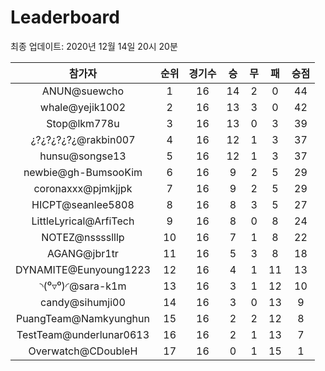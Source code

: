 # Leaderboard
최종 업데이트: 2020년 12월 14일 20시 20분




| 참가자 | 순위 | 경기수 | 승 | 무 | 패 | 승점 |
|:---:|:---:|:---:|:---:|:---:|:---:|:---:|
| ANUN@suewcho | 1 | 16 | 14 | 2 | 0 | 44 |
| whale@yejik1002 | 2 | 16 | 13 | 3 | 0 | 42 |
| Stop@lkm778u | 3 | 16 | 13 | 0 | 3 | 39 |
| ¿?¿?¿?¿?¿@rakbin007 | 4 | 16 | 12 | 1 | 3 | 37 |
| hunsu@songse13 | 5 | 16 | 12 | 1 | 3 | 37 |
| newbie@gh-BumsooKim | 6 | 16 | 9 | 2 | 5 | 29 |
| coronaxxx@pjmkjjpk | 7 | 16 | 9 | 2 | 5 | 29 |
| HICPT@seanlee5808 | 8 | 16 | 8 | 3 | 5 | 27 |
| LittleLyrical@ArfiTech | 9 | 16 | 8 | 0 | 8 | 24 |
| NOTEZ@nsssslllp | 10 | 16 | 7 | 1 | 8 | 22 |
| AGANG@jbr1tr | 11 | 16 | 5 | 3 | 8 | 18 |
| DYNAMITE@Eunyoung1223 | 12 | 16 | 4 | 1 | 11 | 13 |
| ◝(⁰▿⁰)◜@sara-k1m | 13 | 16 | 3 | 1 | 12 | 10 |
| candy@sihumji00 | 14 | 16 | 3 | 0 | 13 | 9 |
| PuangTeam@Namkyunghun | 15 | 16 | 2 | 2 | 12 | 8 |
| TestTeam@underlunar0613 | 16 | 16 | 2 | 1 | 13 | 7 |
| Overwatch@CDoubleH | 17 | 16 | 0 | 1 | 15 | 1 |